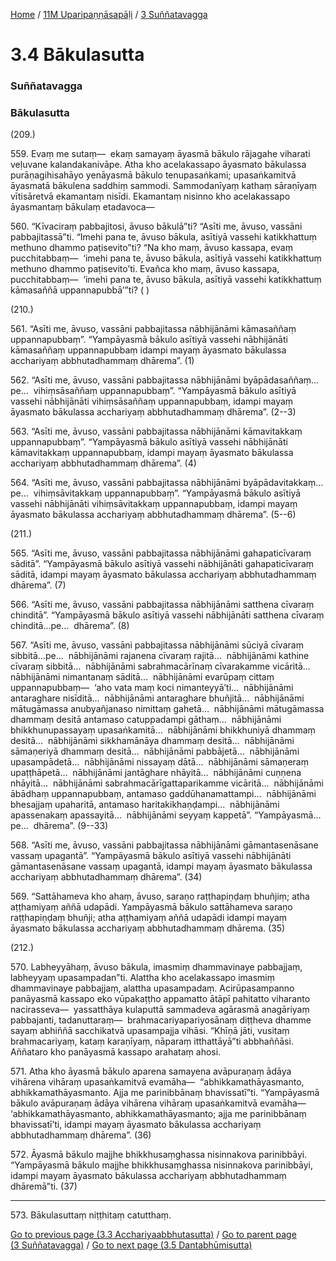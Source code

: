 
[Home](/) / [11M Uparipaṇṇāsapāḷi](../../11M.md) / [3 Suññatavagga](../3.md)

# 3.4 Bākulasutta

### Suññatavagga

### Bākulasutta

(209.)

559\. Evaṃ me sutaṃ—  ekaṃ samayaṃ āyasmā bākulo rājagahe viharati veḷuvane kalandakanivāpe. Atha kho acelakassapo āyasmato bākulassa purāṇagihisahāyo yenāyasmā bākulo tenupasaṅkami; upasaṅkamitvā āyasmatā bākulena saddhiṃ sammodi. Sammodanīyaṃ kathaṃ sāraṇīyaṃ vītisāretvā ekamantaṃ nisīdi. Ekamantaṃ nisinno kho acelakassapo āyasmantaṃ bākulaṃ etadavoca—

560\. “Kīvaciraṃ pabbajitosi, āvuso bākulā”ti? “Asīti me, āvuso, vassāni pabbajitassā”ti. “Imehi pana te, āvuso bākula, asītiyā vassehi katikkhattuṃ methuno dhammo paṭisevito”ti? “Na kho maṃ, āvuso kassapa, evaṃ pucchitabbaṃ—  ‘imehi pana te, āvuso bākula, asītiyā vassehi katikkhattuṃ methuno dhammo paṭisevito’ti. Evañca kho maṃ, āvuso kassapa, pucchitabbaṃ—  ‘imehi pana te, āvuso bākula, asītiyā vassehi katikkhattuṃ kāmasaññā uppannapubbā’”ti? ( )

(210.)

561\. “Asīti me, āvuso, vassāni pabbajitassa nābhijānāmi kāmasaññaṃ uppannapubbaṃ”. “Yampāyasmā bākulo asītiyā vassehi nābhijānāti kāmasaññaṃ uppannapubbaṃ idampi mayaṃ āyasmato bākulassa acchariyaṃ abbhutadhammaṃ dhārema”. (1)

562\. “Asīti me, āvuso, vassāni pabbajitassa nābhijānāmi byāpādasaññaṃ…pe…  vihiṃsāsaññaṃ uppannapubbaṃ”. “Yampāyasmā bākulo asītiyā vassehi nābhijānāti vihiṃsāsaññaṃ uppannapubbaṃ, idampi mayaṃ āyasmato bākulassa acchariyaṃ abbhutadhammaṃ dhārema”. (2--3)

563\. “Asīti me, āvuso, vassāni pabbajitassa nābhijānāmi kāmavitakkaṃ uppannapubbaṃ”. “Yampāyasmā bākulo asītiyā vassehi nābhijānāti kāmavitakkaṃ uppannapubbaṃ, idampi mayaṃ āyasmato bākulassa acchariyaṃ abbhutadhammaṃ dhārema”. (4)

564\. “Asīti me, āvuso, vassāni pabbajitassa nābhijānāmi byāpādavitakkaṃ…pe…  vihiṃsāvitakkaṃ uppannapubbaṃ”. “Yampāyasmā bākulo asītiyā vassehi nābhijānāti vihiṃsāvitakkaṃ uppannapubbaṃ, idampi mayaṃ āyasmato bākulassa acchariyaṃ abbhutadhammaṃ dhārema”. (5--6)

(211.)

565\. “Asīti me, āvuso, vassāni pabbajitassa nābhijānāmi gahapaticīvaraṃ sāditā”. “Yampāyasmā bākulo asītiyā vassehi nābhijānāti gahapaticīvaraṃ sāditā, idampi mayaṃ āyasmato bākulassa acchariyaṃ abbhutadhammaṃ dhārema”. (7)

566\. “Asīti me, āvuso, vassāni pabbajitassa nābhijānāmi satthena cīvaraṃ chinditā”. “Yampāyasmā bākulo asītiyā vassehi nābhijānāti satthena cīvaraṃ chinditā…pe…  dhārema”. (8)

567\. “Asīti me, āvuso, vassāni pabbajitassa nābhijānāmi sūciyā cīvaraṃ sibbitā…pe…  nābhijānāmi rajanena cīvaraṃ rajitā…  nābhijānāmi kathine cīvaraṃ sibbitā…  nābhijānāmi sabrahmacārīnaṃ cīvarakamme vicāritā…  nābhijānāmi nimantanaṃ sāditā…  nābhijānāmi evarūpaṃ cittaṃ uppannapubbaṃ—  ‘aho vata maṃ koci nimanteyyā’ti…  nābhijānāmi antaraghare nisīditā…  nābhijānāmi antaraghare bhuñjitā…  nābhijānāmi mātugāmassa anubyañjanaso nimittaṃ gahetā…  nābhijānāmi mātugāmassa dhammaṃ desitā antamaso catuppadampi gāthaṃ…  nābhijānāmi bhikkhunupassayaṃ upasaṅkamitā…  nābhijānāmi bhikkhuniyā dhammaṃ desitā…  nābhijānāmi sikkhamānāya dhammaṃ desitā…  nābhijānāmi sāmaṇeriyā dhammaṃ desitā…  nābhijānāmi pabbājetā…  nābhijānāmi upasampādetā…  nābhijānāmi nissayaṃ dātā…  nābhijānāmi sāmaṇeraṃ upaṭṭhāpetā…  nābhijānāmi jantāghare nhāyitā…  nābhijānāmi cuṇṇena nhāyitā…  nābhijānāmi sabrahmacārīgattaparikamme vicāritā…  nābhijānāmi ābādhaṃ uppannapubbaṃ, antamaso gaddūhanamattampi…  nābhijānāmi bhesajjaṃ upaharitā, antamaso haritakikhaṇḍampi…  nābhijānāmi apassenakaṃ apassayitā…  nābhijānāmi seyyaṃ kappetā”. “Yampāyasmā…pe…  dhārema”. (9--33)

568\. “Asīti me, āvuso, vassāni pabbajitassa nābhijānāmi gāmantasenāsane vassaṃ upagantā”. “Yampāyasmā bākulo asītiyā vassehi nābhijānāti gāmantasenāsane vassaṃ upagantā, idampi mayaṃ āyasmato bākulassa acchariyaṃ abbhutadhammaṃ dhārema”. (34)

569\. “Sattāhameva kho ahaṃ, āvuso, saraṇo raṭṭhapiṇḍaṃ bhuñjiṃ; atha aṭṭhamiyaṃ aññā udapādi. Yampāyasmā bākulo sattāhameva saraṇo raṭṭhapiṇḍaṃ bhuñji; atha aṭṭhamiyaṃ aññā udapādi idampi mayaṃ āyasmato bākulassa acchariyaṃ abbhutadhammaṃ dhārema. (35)

(212.)

570\. Labheyyāhaṃ, āvuso bākula, imasmiṃ dhammavinaye pabbajjaṃ, labheyyaṃ upasampadan”ti. Alattha kho acelakassapo imasmiṃ dhammavinaye pabbajjaṃ, alattha upasampadaṃ. Acirūpasampanno panāyasmā kassapo eko vūpakaṭṭho appamatto ātāpī pahitatto viharanto nacirasseva—  yassatthāya kulaputtā sammadeva agārasmā anagāriyaṃ pabbajanti, tadanuttaraṃ—  brahmacariyapariyosānaṃ diṭṭheva dhamme sayaṃ abhiññā sacchikatvā upasampajja vihāsi. “Khīṇā jāti, vusitaṃ brahmacariyaṃ, kataṃ karaṇīyaṃ, nāparaṃ itthattāyā”ti abbhaññāsi. Aññataro kho panāyasmā kassapo arahataṃ ahosi.

571\. Atha kho āyasmā bākulo aparena samayena avāpuraṇaṃ ādāya vihārena vihāraṃ upasaṅkamitvā evamāha—  “abhikkamathāyasmanto, abhikkamathāyasmanto. Ajja me parinibbānaṃ bhavissatī”ti. “Yampāyasmā bākulo avāpuraṇaṃ ādāya vihārena vihāraṃ upasaṅkamitvā evamāha—  ‘abhikkamathāyasmanto, abhikkamathāyasmanto; ajja me parinibbānaṃ bhavissatī’ti, idampi mayaṃ āyasmato bākulassa acchariyaṃ abbhutadhammaṃ dhārema”. (36)

572\. Āyasmā bākulo majjhe bhikkhusaṃghassa nisinnakova parinibbāyi. “Yampāyasmā bākulo majjhe bhikkhusaṃghassa nisinnakova parinibbāyi, idampi mayaṃ āyasmato bākulassa acchariyaṃ abbhutadhammaṃ dhāremā”ti. (37)

---

573\. Bākulasuttaṃ niṭṭhitaṃ catutthaṃ.



[Go to previous page (3.3 Acchariyaabbhutasutta)](3.3.md) / [Go to parent page (3 Suññatavagga)](../3.md) / [Go to next page (3.5 Dantabhūmisutta)](3.5.md)


